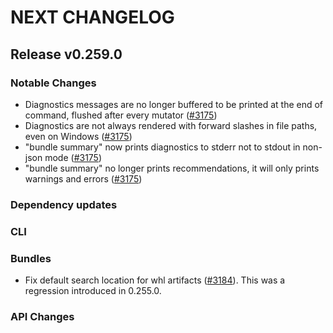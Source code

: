 # NEXT CHANGELOG

## Release v0.259.0

### Notable Changes
- Diagnostics messages are no longer buffered to be printed at the end of command, flushed after every mutator ([#3175](https://github.com/databricks/cli/pull/3175))
- Diagnostics are not always rendered with forward slashes in file paths, even on Windows ([#3175](https://github.com/databricks/cli/pull/3175))
- "bundle summary" now prints diagnostics to stderr not to stdout in non-json mode ([#3175](https://github.com/databricks/cli/pull/3175))
- "bundle summary" no longer prints recommendations, it will only prints warnings and errors ([#3175](https://github.com/databricks/cli/pull/3175))

### Dependency updates

### CLI

### Bundles
* Fix default search location for whl artifacts ([#3184](https://github.com/databricks/cli/pull/3184)). This was a regression introduced in 0.255.0.

### API Changes
